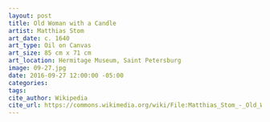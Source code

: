```yaml
---
layout: post
title: Old Woman with a Candle
artist: Matthias Stom
art_date: c. 1640
art_type: Oil on Canvas
art_size: 85 cm x 71 cm
art_location: Hermitage Museum, Saint Petersburg
image: 09-27.jpg
date: 2016-09-27 12:00:00 -05:00
categories:
tags:
cite_author: Wikipedia
cite_url: https://commons.wikimedia.org/wiki/File:Matthias_Stom_-_Old_Woman_with_a_Candle_-_WGA21809.jpg
---
```

